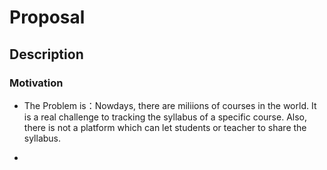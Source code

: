 # Proposal

## Description

### Motivation
- The Problem is：Nowdays, there are miliions of courses in the world. It is a real challenge to tracking the syllabus of a specific course. Also, there is not a platform which can let students or teacher to share the syllabus.

- 
